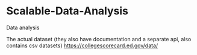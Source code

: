 # Scalable-Data-Analysis
Data analysis

The actual dataset (they also have documentation and a separate api, also contains csv datasets)
https://collegescorecard.ed.gov/data/
